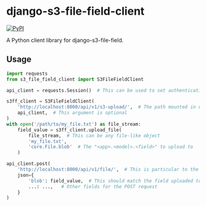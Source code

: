 # django-s3-file-field-client
[![PyPI](https://img.shields.io/pypi/v/django-s3-file-field-client)](https://pypi.org/project/django-s3-file-field-client/)

A Python client library for django-s3-file-field.

## Usage
```python
import requests
from s3_file_field_client import S3FileFieldClient

api_client = requests.Session()  # This can be used to set authentication headers, etc.

s3ff_client = S3FileFieldClient(
    'http://localhost:8000/api/v1/s3-upload/',  # The path mounted in urlpatterns
    api_client,  # This argument is optional
)
with open('/path/to/my_file.txt') as file_stream:
    field_value = s3ff_client.upload_file(
        file_stream,  # This can be any file-like object
        'my_file.txt',
        'core.File.blob'  # The "<app>.<model>.<field>" to upload to
    )

api_client.post(
    'http://localhost:8000/api/v1/file/',  # This is particular to the application
    json={
        'blob': field_value,  # This should match the field uploaded to (e.g. 'core.File.blob')
        ...: ...,   # Other fields for the POST request 
    }
)
```
